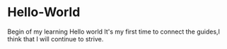 # Hello-World
Begin of my learning
Hello world 
It's my first time to connect the guides,I think that I will continue to strive.
